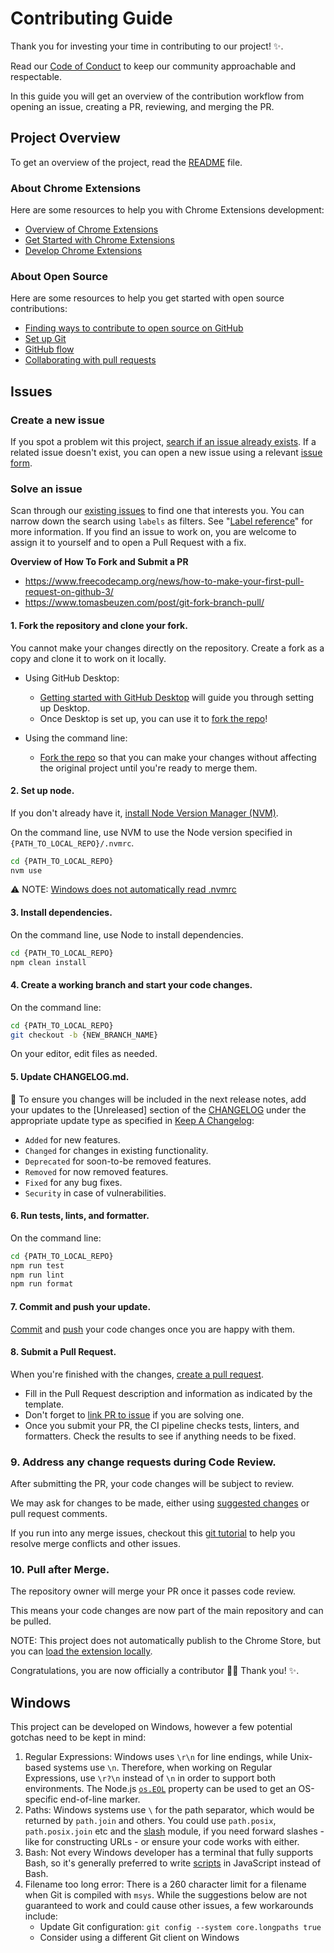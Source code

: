 <!-- @format -->

# Contributing Guide <!-- omit in toc -->

Thank you for investing your time in contributing to our project! :sparkles:.

Read our [Code of Conduct](./CODE_OF_CONDUCT.md) to keep our community approachable and respectable.

In this guide you will get an overview of the contribution workflow from opening an issue, creating a PR, reviewing, and merging the PR.

## Project Overview

To get an overview of the project, read the [README](../README.md) file.

### About Chrome Extensions

Here are some resources to help you with Chrome Extensions development:

- [Overview of Chrome Extensions](https://developer.chrome.com/docs/extensions)
- [Get Started with Chrome Extensions](https://developer.chrome.com/docs/extensions/get-started)
- [Develop Chrome Extensions](https://developer.chrome.com/docs/extensions/develop)

### About Open Source

Here are some resources to help you get started with open source contributions:

- [Finding ways to contribute to open source on GitHub](https://docs.github.com/en/get-started/exploring-projects-on-github/finding-ways-to-contribute-to-open-source-on-github)
- [Set up Git](https://docs.github.com/en/get-started/getting-started-with-git/set-up-git)
- [GitHub flow](https://docs.github.com/en/get-started/using-github/github-flow)
- [Collaborating with pull requests](https://docs.github.com/en/github/collaborating-with-pull-requests)

## Issues

### Create a new issue

If you spot a problem wit this project, [search if an issue already exists](https://docs.github.com/en/github/searching-for-information-on-github/searching-on-github/searching-issues-and-pull-requests#search-by-the-title-body-or-comments). If a related issue doesn't exist, you can open a new issue using a relevant [issue form](https://github.com/github/docs/issues/new/choose).

### Solve an issue

Scan through our [existing issues](https://github.com/github/docs/issues) to find one that interests you. You can narrow down the search using `labels` as filters. See "[Label reference](https://docs.github.com/en/contributing/collaborating-on-github-docs/label-reference)" for more information. If you find an issue to work on, you are welcome to assign it to yourself and to open a Pull Request with a fix.

**Overview of How To Fork and Submit a PR**

- https://www.freecodecamp.org/news/how-to-make-your-first-pull-request-on-github-3/
- https://www.tomasbeuzen.com/post/git-fork-branch-pull/

#### 1. Fork the repository and clone your fork.

You cannot make your changes directly on the repository. Create a fork as a copy and clone it to work on it locally.

- Using GitHub Desktop:

  - [Getting started with GitHub Desktop](https://docs.github.com/en/desktop/installing-and-configuring-github-desktop/getting-started-with-github-desktop) will guide you through setting up Desktop.
  - Once Desktop is set up, you can use it to [fork the repo](https://docs.github.com/en/desktop/contributing-and-collaborating-using-github-desktop/cloning-and-forking-repositories-from-github-desktop)!

- Using the command line:
  - [Fork the repo](https://docs.github.com/en/github/getting-started-with-github/fork-a-repo#fork-an-example-repository) so that you can make your changes without affecting the original project until you're ready to merge them.

#### 2. Set up node.

If you don't already have it, [install Node Version Manager (NVM)](https://codedamn.com/news/nodejs/nvm-installation-setup-guide).

On the command line, use NVM to use the Node version specified in `{PATH_TO_LOCAL_REPO}/.nvmrc`.

```bash
cd {PATH_TO_LOCAL_REPO}
nvm use
```

⚠️ NOTE: [Windows does not automatically read .nvmrc](https://gist.github.com/danpetitt/e87dabb707079e1bfaf797d0f5f798f2)

#### 3. Install dependencies.

On the command line, use Node to install dependencies.

```bash
cd {PATH_TO_LOCAL_REPO}
npm clean install
```

#### 4. Create a working branch and start your code changes.

On the command line:

```bash
cd {PATH_TO_LOCAL_REPO}
git checkout -b {NEW_BRANCH_NAME}
```

On your editor, edit files as needed.

#### 5. Update CHANGELOG.md.

📣 To ensure you changes will be included in the next release notes, add your updates to the [Unreleased] section of the [CHANGELOG](../CHANGELOG.md) under the appropriate update type as specified in [Keep A Changelog](https://keepachangelog.com/en/1.1.0/):

- `Added` for new features.
- `Changed` for changes in existing functionality.
- `Deprecated` for soon-to-be removed features.
- `Removed` for now removed features.
- `Fixed` for any bug fixes.
- `Security` in case of vulnerabilities.

#### 6. Run tests, lints, and formatter.

On the command line:

```bash
cd {PATH_TO_LOCAL_REPO}
npm run test
npm run lint
npm run format
```

#### 7. Commit and push your update.

[Commit](https://www.atlassian.com/git/tutorials/saving-changes/git-commit) and [push](https://www.atlassian.com/git/tutorials/syncing/git-push) your code changes once you are happy with them.

#### 8. Submit a Pull Request.

When you're finished with the changes, [create a pull request](https://docs.github.com/en/pull-requests/collaborating-with-pull-requests/proposing-changes-to-your-work-with-pull-requests/creating-a-pull-request).

- Fill in the Pull Request description and information as indicated by the template.
- Don't forget to [link PR to issue](https://docs.github.com/en/issues/tracking-your-work-with-issues/linking-a-pull-request-to-an-issue) if you are solving one.
- Once you submit your PR, the CI pipeline checks tests, linters, and formatters. Check the results to see if anything needs to be fixed.

### 9. Address any change requests during Code Review.

After submitting the PR, your code changes will be subject to review.

We may ask for changes to be made, either using [suggested changes](https://docs.github.com/en/github/collaborating-with-issues-and-pull-requests/incorporating-feedback-in-your-pull-request) or pull request comments.

If you run into any merge issues, checkout this [git tutorial](https://github.com/skills/resolve-merge-conflicts) to help you resolve merge conflicts and other issues.

### 10. Pull after Merge.

The repository owner will merge your PR once it passes code review.

This means your code changes are now part of the main repository and can be pulled.

NOTE: This project does not automatically publish to the Chrome Store, but you can [load the extension locally](https://superuser.com/questions/247651/how-does-one-install-an-extension-for-chrome-browser-from-the-local-file-system).

Congratulations, you are now officially a contributor :tada::tada: Thank you! :sparkles:.

## Windows

This project can be developed on Windows, however a few potential gotchas need to be kept in mind:

1. Regular Expressions: Windows uses `\r\n` for line endings, while Unix-based systems use `\n`. Therefore, when working on Regular Expressions, use `\r?\n` instead of `\n` in order to support both environments. The Node.js [`os.EOL`](https://nodejs.org/api/os.html#os_os_eol) property can be used to get an OS-specific end-of-line marker.
2. Paths: Windows systems use `\` for the path separator, which would be returned by `path.join` and others. You could use `path.posix`, `path.posix.join` etc and the [slash](https://ghub.io/slash) module, if you need forward slashes - like for constructing URLs - or ensure your code works with either.
3. Bash: Not every Windows developer has a terminal that fully supports Bash, so it's generally preferred to write [scripts](/script) in JavaScript instead of Bash.
4. Filename too long error: There is a 260 character limit for a filename when Git is compiled with `msys`. While the suggestions below are not guaranteed to work and could cause other issues, a few workarounds include:
   - Update Git configuration: `git config --system core.longpaths true`
   - Consider using a different Git client on Windows
